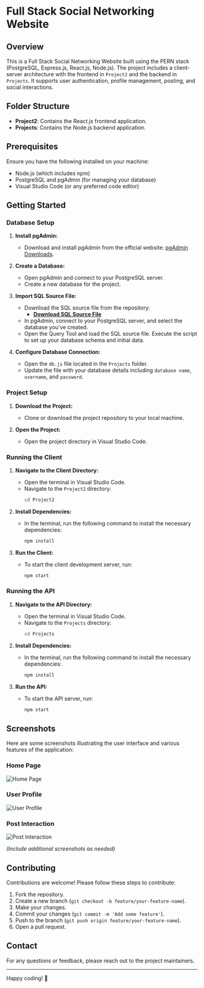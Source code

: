# Full Stack Social Networking Website

## Overview
This is a Full Stack Social Networking Website built using the PERN stack (PostgreSQL, Express.js, React.js, Node.js). The project includes a client-server architecture with the frontend in `Project2` and the backend in `Projects`. It supports user authentication, profile management, posting, and social interactions.

## Folder Structure
- **Project2**: Contains the React.js frontend application.
- **Projects**: Contains the Node.js backend application.

## Prerequisites
Ensure you have the following installed on your machine:
- Node.js (which includes npm)
- PostgreSQL and pgAdmin (for managing your database)
- Visual Studio Code (or any preferred code editor)

## Getting Started

### Database Setup

1. **Install pgAdmin:**
   - Download and install pgAdmin from the official website: [pgAdmin Downloads](https://www.pgadmin.org/download/).

2. **Create a Database:**
   - Open pgAdmin and connect to your PostgreSQL server.
   - Create a new database for the project.

3. **Import SQL Source File:**
   - Download the SQL source file from the repository:
     - **[Download SQL Source File](sql/schema.sql)**
   - In pgAdmin, connect to your PostgreSQL server, and select the database you've created.
   - Open the Query Tool and load the SQL source file. Execute the script to set up your database schema and initial data.

4. **Configure Database Connection:**
   - Open the `db.js` file located in the `Projects` folder.
   - Update the file with your database details including `database name`, `username`, and `password`.

### Project Setup

1. **Download the Project:**
   - Clone or download the project repository to your local machine.

2. **Open the Project:**
   - Open the project directory in Visual Studio Code.

### Running the Client

1. **Navigate to the Client Directory:**
   - Open the terminal in Visual Studio Code.
   - Navigate to the `Project2` directory:
     ```bash
     cd Project2
     ```

2. **Install Dependencies:**
   - In the terminal, run the following command to install the necessary dependencies:
     ```bash
     npm install
     ```

3. **Run the Client:**
   - To start the client development server, run:
     ```bash
     npm start
     ```

### Running the API

1. **Navigate to the API Directory:**
   - Open the terminal in Visual Studio Code.
   - Navigate to the `Projects` directory:
     ```bash
     cd Projects
     ```

2. **Install Dependencies:**
   - In the terminal, run the following command to install the necessary dependencies:
     ```bash
     npm install
     ```

3. **Run the API:**
   - To start the API server, run:
     ```bash
     npm start
     ```

## Screenshots

Here are some screenshots illustrating the user interface and various features of the application:

### Home Page
![Home Page](screenshots/homepage.png)

### User Profile
![User Profile](screenshots/profile.png)

### Post Interaction
![Post Interaction](screenshots/post_interaction.png)

*(Include additional screenshots as needed)*

## Contributing

Contributions are welcome! Please follow these steps to contribute:
1. Fork the repository.
2. Create a new branch (`git checkout -b feature/your-feature-name`).
3. Make your changes.
4. Commit your changes (`git commit -m 'Add some feature'`).
5. Push to the branch (`git push origin feature/your-feature-name`).
6. Open a pull request.

## Contact

For any questions or feedback, please reach out to the project maintainers.

---

Happy coding! 🚀
